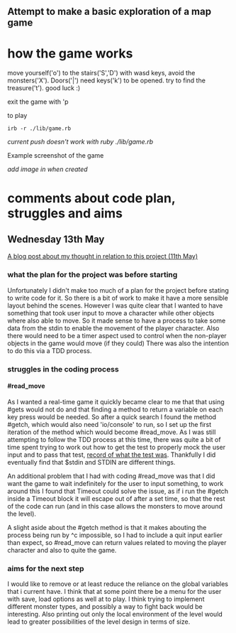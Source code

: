 ## Attempt to make a basic exploration of a map game

# how the game works

move yourself('o') to the stairs('S','D') with wasd keys, avoid the monsters('X'). Doors('|') need keys('k') to be opened.
try to find the treasure('t'). good luck :)

exit the game with 'p

to play

```shell
irb -r ./lib/game.rb
```
*current push doesn't work with ruby ./lib/game.rb*

Example screenshot of the game

 *add image in when created*

# comments about code plan, struggles and aims

## Wednesday 13th May

[A blog post about my thought in relation to this project (11th May)](https://medium.com/@rachaelewins/functionality-in-toy-land-1e5700dca524)

### what the plan for the project was before starting
Unfortunately I didn't make too much of a plan for the project before stating to write code for it. So there is a bit of work to make it have a more sensible layout behind the scenes.
However I was quite clear that I wanted to have something that took user input to move a character while other objects where also able to move.
So it made sense to have a process to take some data from the stdin to enable the movement of the player character.
Also there would need to be a timer aspect used to control when the non-player objects in the game would move (if they could)
There was also the intention to do this via a TDD process.

### struggles in the coding process

#### #read_move
As I wanted a real-time game it quickly became clear to me that that using #gets would not do and that finding a method to return a variable on each key press would be needed. So after a quick search I found the method #getch, which would also need 'io/console' to run, so I set up the first iteration of the method which would become #read_move.
As I was still attempting to follow the TDD process at this time, there was quite a bit of time spent trying to work out how to get the test to properly mock the user input and to pass that test, [record of what the test was](https://github.com/RaeRachael/exploration_game/commit/f2b972e35dee1f88f35197262eea7cf265b654af). Thankfully I did eventually find that $stdin and STDIN are different things.

An additional problem that I had with coding #read_move was that I did want the game to wait indefinitely for the user to input something, to work around this I found that Timeout could solve the issue, as if i run the #getch inside a Timeout block it will escape out of after a set time, so that the rest of the code can run (and in this case allows the monsters to move around the level).

A slight aside about the #getch method is that it makes abouting the process being run by ^c impossible, so I had to include a quit input earlier than expect, so #read_move can return values related to moving the player character and also to quite the game.

### aims for the next step
I would like to remove or at least reduce the reliance on the global variables that i current have.
I think that at some point there be a menu for the user with save, load options as well at to play.
I think trying to implement different monster types, and possibly a way to fight back would be interesting.
Also printing out only the local environment of the level would lead to greater possibilities of the level design in terms of size.
